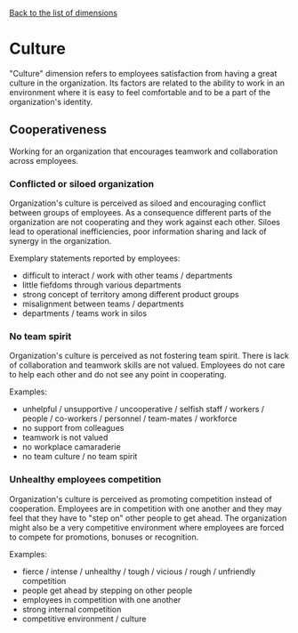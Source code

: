 [Back to the list of dimensions](../taxonomy.md)

# Culture

"Culture" dimension refers to employees satisfaction from having a great culture in the organization. Its factors are related to the ability to work in an environment where it is easy to feel comfortable and to be a part of the organization's identity.

## Cooperativeness

Working for an organization that encourages teamwork and collaboration across employees.	

### Conflicted or siloed organization	

Organization's culture is perceived as siloed and encouraging conflict between groups of employees. As a consequence different parts of the organization are not cooperating and they work against each other. Siloes lead to operational inefficiencies, poor information sharing and lack of synergy in the organization.

Exemplary statements reported by employees:

* difficult to interact / work with other teams / departments
* little fiefdoms through various departments
* strong concept of territory among different product groups
* misalignment between teams / departments
* departments / teams work in silos

### No team spirit

Organization's culture is perceived as not fostering team spirit. There is lack of collaboration and teamwork skills are not valued. Employees do not care to help each other and do not see any point in cooperating.

Examples:

* unhelpful / unsupportive / uncooperative / selfish staff / workers / people / co-workers / personnel / team-mates / workforce
* no support from colleagues
* teamwork is not valued
* no workplace camaraderie
* no team culture / no team spirit

### Unhealthy employees competition

Organization's culture is perceived as promoting competition instead of cooperation. Employees are in competition with one another and they may feel that they have to "step on" other people to get ahead. The organization might also be a very competitive environment where employees are forced to compete for promotions, bonuses or recognition.

Examples:

* fierce / intense / unhealthy / tough / vicious / rough / unfriendly competition
* people get ahead by stepping on other people
* employees in competition with one another
* strong internal competition
* competitive environment / culture
